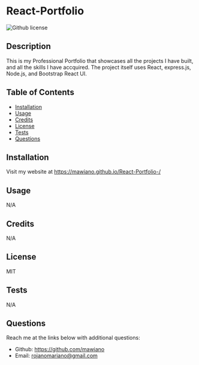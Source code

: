# React-Portfolio
![Github license](https://img.shields.io/static/v1?label=License&message=MIT&color=brightgreen)

## Description 
This is my Professional Portfolio that showcases all the projects I have built, and all the skills I have accquired. The project itself uses React, express.js, Node.js, and Bootstrap React UI.

  
## Table of Contents
    
- [Installation](#installation)
- [Usage](#usage)
- [Credits](#credits)
- [License](#license)
- [Tests](#tests)
- [Questions](#questions)
  
## Installation
Visit my website at https://mawiano.github.io/React-Portfolio-/
  
  
## Usage
N/A
   
  
## Credits
N/A
  
  
## License
MIT


## Tests
N/A

## Questions
Reach me at the links below with additional questions:
- Github: https://github.com/mawiano 
- Email: rojanomariano@gmail.com
